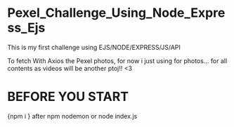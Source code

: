 # Pexel_Challenge_Using_Node_Express_Ejs

This is my first challenge using EJS/NODE/EXPRESS/JS/API

To fetch With Axios the Pexel photos, for now i just using for photos... for all contents as videos will be another ptoj!! <3

# BEFORE YOU START 
{npm i } after npm nodemon or node index.js

